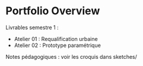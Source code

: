 # Portfolio Overview

Livrables semestre 1 :
- Atelier 01 : Requalification urbaine
- Atelier 02 : Prototype paramétrique


Notes pédagogiques : voir les croquis dans sketches/
